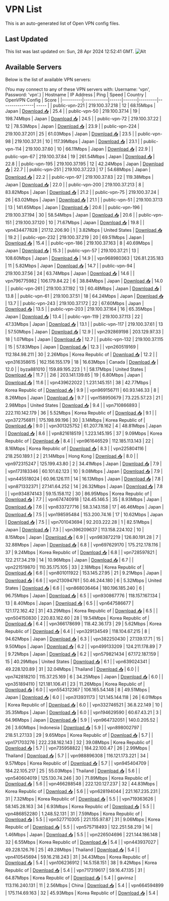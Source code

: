 # VPN List

This is an auto-generated list of Open VPN config files.

## Last Updated

This list was last updated on: Sun, 28 Apr 2024 12:52:41 GMT.
![Alt](https://repobeats.axiom.co/api/embed/186b98318ef1479477931607c1ad7d823f12451f.svg "Repobeats analytics image")

## Available Servers

Below is the list of available VPN servers:

(You may connect to any of these VPN servers with: Username: 'vpn', Password: 'vpn'.)
| Hostname | IP Address | Ping | Speed | Country | OpenVPN Config | Score |
|----------|------------|------|-------|---------|----------------| ----- |
| public-vpn-221 | 219.100.37.218 | 12 | 68.15Mbps | Japan | [Download 📥](./configs/server_0_JP.ovpn) | 25.4 |
| public-vpn-50 | 219.100.37.14 | 19 | 198.74Mbps | Japan | [Download 📥](./configs/server_1_JP.ovpn) | 24.5 |
| public-vpn-72 | 219.100.37.22 | 12 | 78.53Mbps | Japan | [Download 📥](./configs/server_2_JP.ovpn) | 23.9 |
| public-vpn-224 | 219.100.37.201 | 25 | 61.03Mbps | Japan | [Download 📥](./configs/server_3_JP.ovpn) | 23.5 |
| public-vpn-98 | 219.100.37.31 | 10 | 117.39Mbps | Japan | [Download 📥](./configs/server_4_JP.ovpn) | 23.1 |
| public-vpn-114 | 219.100.37.60 | 10 | 66.11Mbps | Japan | [Download 📥](./configs/server_5_JP.ovpn) | 22.9 |
| public-vpn-67 | 219.100.37.84 | 19 | 261.54Mbps | Japan | [Download 📥](./configs/server_6_JP.ovpn) | 22.8 |
| public-vpn-195 | 219.100.37.195 | 12 | 42.24Mbps | Japan | [Download 📥](./configs/server_7_JP.ovpn) | 22.7 |
| public-vpn-251 | 219.100.37.223 | 17 | 54.68Mbps | Japan | [Download 📥](./configs/server_8_JP.ovpn) | 22.2 |
| public-vpn-97 | 219.100.37.83 | 22 | 119.38Mbps | Japan | [Download 📥](./configs/server_9_JP.ovpn) | 22.0 |
| public-vpn-200 | 219.100.37.213 | 8 | 83.82Mbps | Japan | [Download 📥](./configs/server_10_JP.ovpn) | 21.2 |
| public-vpn-75 | 219.100.37.24 | 26 | 63.02Mbps | Japan | [Download 📥](./configs/server_11_JP.ovpn) | 21.1 |
| public-vpn-51 | 219.100.37.13 | 13 | 141.65Mbps | Japan | [Download 📥](./configs/server_12_JP.ovpn) | 20.6 |
| public-vpn-196 | 219.100.37.194 | 30 | 58.54Mbps | Japan | [Download 📥](./configs/server_13_JP.ovpn) | 20.6 |
| public-vpn-151 | 219.100.37.120 | 10 | 71.67Mbps | Japan | [Download 📥](./configs/server_14_JP.ovpn) | 19.8 |
| vpn434477828 | 217.12.206.90 | 1 | 3.82Mbps | United States | [Download 📥](./configs/server_15_US.ovpn) | 19.2 |
| public-vpn-232 | 219.100.37.219 | 20 | 69.51Mbps | Japan | [Download 📥](./configs/server_16_JP.ovpn) | 15.4 |
| public-vpn-186 | 219.100.37.163 | 8 | 40.69Mbps | Japan | [Download 📥](./configs/server_17_JP.ovpn) | 15.3 |
| public-vpn-57 | 219.100.37.21 | 13 | 108.60Mbps | Japan | [Download 📥](./configs/server_18_JP.ovpn) | 14.9 |
| vpn968980363 | 126.81.235.183 | 11 | 5.82Mbps | Japan | [Download 📥](./configs/server_19_JP.ovpn) | 14.7 |
| public-vpn-94 | 219.100.37.56 | 24 | 63.74Mbps | Japan | [Download 📥](./configs/server_20_JP.ovpn) | 14.6 |
| vpn796775982 | 106.179.84.22 | 6 | 38.84Mbps | Japan | [Download 📥](./configs/server_21_JP.ovpn) | 14.0 |
| public-vpn-261 | 219.100.37.192 | 13 | 60.48Mbps | Japan | [Download 📥](./configs/server_22_JP.ovpn) | 13.8 |
| public-vpn-61 | 219.100.37.51 | 18 | 64.24Mbps | Japan | [Download 📥](./configs/server_23_JP.ovpn) | 13.7 |
| public-vpn-243 | 219.100.37.172 | 22 | 67.60Mbps | Japan | [Download 📥](./configs/server_24_JP.ovpn) | 13.5 |
| public-vpn-203 | 219.100.37.164 | 16 | 65.35Mbps | Japan | [Download 📥](./configs/server_25_JP.ovpn) | 13.4 |
| public-vpn-119 | 219.100.37.113 | 22 | 47.33Mbps | Japan | [Download 📥](./configs/server_26_JP.ovpn) | 13.1 |
| public-vpn-117 | 219.100.37.61 | 13 | 57.50Mbps | Japan | [Download 📥](./configs/server_27_JP.ovpn) | 12.9 |
| vpn292869198 | 203.129.97.33 | 18 | 1.07Mbps | Japan | [Download 📥](./configs/server_28_JP.ovpn) | 12.7 |
| public-vpn-132 | 219.100.37.115 | 15 | 57.83Mbps | Japan | [Download 📥](./configs/server_29_JP.ovpn) | 12.3 |
| vpn260519169 | 112.184.98.211 | 30 | 2.26Mbps | Korea Republic of | [Download 📥](./configs/server_30_KR.ovpn) | 12.2 |
| vpn316358615 | 162.156.155.179 | 18 | 16.63Mbps | Canada | [Download 📥](./configs/server_31_CA.ovpn) | 12.0 |
| byza881010 | 159.89.195.223 | 1 | 58.17Mbps | United States | [Download 📥](./configs/server_32_US.ovpn) | 11.7 |
| 2i6 | 203.141.139.65 | 19 | 6.80Mbps | Japan | [Download 📥](./configs/server_33_JP.ovpn) | 11.6 |
| vpn439622022 | 1.231.145.151 | 38 | 42.77Mbps | Korea Republic of | [Download 📥](./configs/server_34_KR.ovpn) | 9.9 |
| vpn969156711 | 60.93.146.33 | 8 | 8.26Mbps | Japan | [Download 📥](./configs/server_35_JP.ovpn) | 9.7 |
| vpn158950679 | 73.225.57.23 | 21 | 2.98Mbps | United States | [Download 📥](./configs/server_36_US.ovpn) | 9.4 |
| vpn710866893 | 222.110.142.179 | 36 | 5.52Mbps | Korea Republic of | [Download 📥](./configs/server_37_KR.ovpn) | 9.1 |
| vpn372756811 | 175.198.99.196 | 30 | 3.14Mbps | Korea Republic of | [Download 📥](./configs/server_38_KR.ovpn) | 9.0 |
| vpn301325752 | 61.207.78.162 | 4 | 48.81Mbps | Japan | [Download 📥](./configs/server_39_JP.ovpn) | 8.6 |
| vpn821618519 | 1.223.145.195 | 37 | 9.09Mbps | Korea Republic of | [Download 📥](./configs/server_40_KR.ovpn) | 8.4 |
| vpn961646529 | 112.185.113.143 | 22 | 8.16Mbps | Korea Republic of | [Download 📥](./configs/server_41_KR.ovpn) | 8.3 |
| vpn225804116 | 218.250.189.1 | 2 | 21.14Mbps | Hong Kong | [Download 📥](./configs/server_42_HK.ovpn) | 8.0 |
| vpn972315247 | 125.199.43.80 | 2 | 34.41Mbps | Japan | [Download 📥](./configs/server_43_JP.ovpn) | 7.9 |
| vpn173183346 | 60.101.62.123 | 10 | 9.08Mbps | Japan | [Download 📥](./configs/server_44_JP.ovpn) | 7.9 |
| vpn445518024 | 60.96.126.111 | 14 | 16.13Mbps | Japan | [Download 📥](./configs/server_45_JP.ovpn) | 7.8 |
| vpn871332371 | 27.141.64.252 | 14 | 26.32Mbps | Japan | [Download 📥](./configs/server_46_JP.ovpn) | 7.8 |
| vpn934874143 | 59.15.158.112 | 30 | 86.95Mbps | Korea Republic of | [Download 📥](./configs/server_47_KR.ovpn) | 7.7 |
| vpn674740918 | 124.45.146.5 | 35 | 8.93Mbps | Japan | [Download 📥](./configs/server_48_JP.ovpn) | 7.6 |
| vpn833727716 | 58.3.143.158 | 17 | 46.46Mbps | Japan | [Download 📥](./configs/server_49_JP.ovpn) | 7.5 |
| vpn198595484 | 153.200.74.16 | 17 | 10.62Mbps | Japan | [Download 📥](./configs/server_50_JP.ovpn) | 7.5 |
| vpn701043694 | 92.203.222.28 | 1 | 82.51Mbps | Japan | [Download 📥](./configs/server_51_JP.ovpn) | 7.3 |
| vpn396209637 | 113.158.224.102 | 10 | 8.15Mbps | Japan | [Download 📥](./configs/server_52_JP.ovpn) | 6.9 |
| vpn983872219 | 126.80.191.28 | 7 | 32.88Mbps | Japan | [Download 📥](./configs/server_53_JP.ovpn) | 6.8 |
| vpn697629170 | 175.212.178.116 | 37 | 9.24Mbps | Korea Republic of | [Download 📥](./configs/server_54_KR.ovpn) | 6.8 |
| vpn728597821 | 122.217.34.219 | 14 | 10.96Mbps | Japan | [Download 📥](./configs/server_55_JP.ovpn) | 6.7 |
| vpn221519870 | 110.35.175.105 | 33 | 2.18Mbps | Korea Republic of | [Download 📥](./configs/server_56_KR.ovpn) | 6.6 |
| vpn801011922 | 153.145.27.95 | 21 | 9.21Mbps | Japan | [Download 📥](./configs/server_57_JP.ovpn) | 6.6 |
| vpn213094761 | 50.46.244.180 | 6 | 5.32Mbps | United States | [Download 📥](./configs/server_58_US.ovpn) | 6.6 |
| vpn868036464 | 180.196.185.240 | 6 | 96.75Mbps | Japan | [Download 📥](./configs/server_59_JP.ovpn) | 6.5 |
| vpn930867776 | 118.157.167.134 | 13 | 8.40Mbps | Japan | [Download 📥](./configs/server_60_JP.ovpn) | 6.5 |
| vpn647586677 | 121.172.162.42 | 31 | 43.29Mbps | Korea Republic of | [Download 📥](./configs/server_61_KR.ovpn) | 6.5 |
| vpn504150830 | 220.83.162.60 | 28 | 19.54Mbps | Korea Republic of | [Download 📥](./configs/server_62_KR.ovpn) | 6.4 |
| vpn366178699 | 118.42.36.173 | 29 | 5.62Mbps | Korea Republic of | [Download 📥](./configs/server_63_KR.ovpn) | 6.4 |
| vpn329134549 | 118.104.67.215 | 8 | 94.62Mbps | Japan | [Download 📥](./configs/server_64_JP.ovpn) | 6.3 |
| vpn382250430 | 27.139.17.71 | 15 | 9.50Mbps | Japan | [Download 📥](./configs/server_65_JP.ovpn) | 6.2 |
| vpn499133209 | 124.211.178.89 | 7 | 9.72Mbps | Japan | [Download 📥](./configs/server_66_JP.ovpn) | 6.2 |
| vpn579821434 | 67.172.187.159 | 15 | 40.29Mbps | United States | [Download 📥](./configs/server_67_US.ovpn) | 6.1 |
| vpn639024341 | 49.228.120.89 | 31 | 32.04Mbps | Thailand | [Download 📥](./configs/server_68_TH.ovpn) | 6.0 |
| vpn742818210 | 115.37.25.169 | 6 | 34.25Mbps | Japan | [Download 📥](./configs/server_69_JP.ovpn) | 6.0 |
| vpn351894110 | 121.181.106.41 | 23 | 11.26Mbps | Korea Republic of | [Download 📥](./configs/server_70_KR.ovpn) | 6.0 |
| vpn554312367 | 106.165.54.148 | 8 | 49.51Mbps | Japan | [Download 📥](./configs/server_71_JP.ovpn) | 6.0 |
| vpn313931173 | 121.145.144.118 | 26 | 6.01Mbps | Korea Republic of | [Download 📥](./configs/server_72_KR.ovpn) | 6.0 |
| vpn332746521 | 36.8.22.149 | 10 | 35.35Mbps | Japan | [Download 📥](./configs/server_73_JP.ovpn) | 6.0 |
| vpn194629590 | 60.67.43.21 | 3 | 64.96Mbps | Japan | [Download 📥](./configs/server_74_JP.ovpn) | 5.9 |
| vpn964732051 | 140.0.205.52 | 26 | 3.60Mbps | Indonesia | [Download 📥](./configs/server_75_ID.ovpn) | 5.9 |
| vpn898002797 | 218.51.27.133 | 29 | 9.65Mbps | Korea Republic of | [Download 📥](./configs/server_76_KR.ovpn) | 5.7 |
| vpn171703276 | 222.238.162.143 | 32 | 39.08Mbps | Korea Republic of | [Download 📥](./configs/server_77_KR.ovpn) | 5.7 |
| vpn735958822 | 184.22.100.47 | 26 | 2.99Mbps | Thailand | [Download 📥](./configs/server_78_TH.ovpn) | 5.7 |
| vpn988896308 | 116.121.173.221 | 34 | 9.57Mbps | Korea Republic of | [Download 📥](./configs/server_79_KR.ovpn) | 5.7 |
| vpn945404709 | 184.22.105.217 | 25 | 55.03Mbps | Thailand | [Download 📥](./configs/server_80_TH.ovpn) | 5.6 |
| vpn540604019 | 125.130.74.246 | 30 | 71.89Mbps | Korea Republic of | [Download 📥](./configs/server_81_KR.ovpn) | 5.6 |
| vpn466288548 | 222.120.127.237 | 32 | 44.83Mbps | Korea Republic of | [Download 📥](./configs/server_82_KR.ovpn) | 5.6 |
| vpn628194044 | 221.167.235.231 | 31 | 7.32Mbps | Korea Republic of | [Download 📥](./configs/server_83_KR.ovpn) | 5.5 |
| vpn719363626 | 58.145.28.163 | 34 | 6.93Mbps | Korea Republic of | [Download 📥](./configs/server_84_KR.ovpn) | 5.5 |
| vpn486852280 | 1.248.52.131 | 31 | 7.59Mbps | Korea Republic of | [Download 📥](./configs/server_85_KR.ovpn) | 5.5 |
| vpn527710305 | 221.155.97.87 | 31 | 9.06Mbps | Korea Republic of | [Download 📥](./configs/server_86_KR.ovpn) | 5.5 |
| vpn575718493 | 122.251.58.219 | 14 | 1.46Mbps | Japan | [Download 📥](./configs/server_87_JP.ovpn) | 5.5 |
| vpn226504696 | 221.144.186.148 | 32 | 6.55Mbps | Korea Republic of | [Download 📥](./configs/server_88_KR.ovpn) | 5.4 |
| vpn443937027 | 49.228.126.76 | 25 | 49.28Mbps | Thailand | [Download 📥](./configs/server_89_TH.ovpn) | 5.4 |
| vpn410545694 | 59.16.218.243 | 31 | 34.43Mbps | Korea Republic of | [Download 📥](./configs/server_90_KR.ovpn) | 5.4 |
| vpn106236912 | 14.5.158.151 | 38 | 9.42Mbps | Korea Republic of | [Download 📥](./configs/server_91_KR.ovpn) | 5.4 |
| vpn717319617 | 59.16.47.135 | 31 | 64.87Mbps | Korea Republic of | [Download 📥](./configs/server_92_KR.ovpn) | 5.4 |
| gavinsz | 113.116.240.131 | 11 | 2.56Mbps | China | [Download 📥](./configs/server_93_CN.ovpn) | 5.4 |
| vpn664594899 | 175.114.69.163 | 32 | 45.93Mbps | Korea Republic of | [Download 📥](./configs/server_94_KR.ovpn) | 5.4 |
